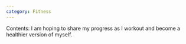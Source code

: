 ```yaml
---
category: Fitness
---
```

Contents: I am hoping to share my progress as I workout and become a healthier version of myself.
